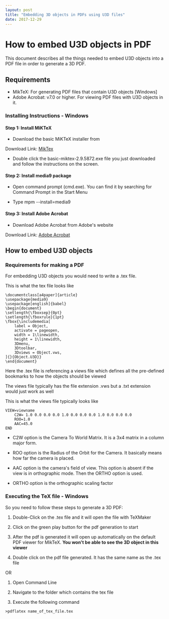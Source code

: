 ```yaml
---
layout: post
title: "Embedding 3D objects in PDFs using U3D files"
date: 2017-12-29
---
```

# How to embed U3D objects in PDF

This document describes all the things needed to embed U3D objects into a PDF file in order to generate a 3D PDF.

## Requirements

+ MikTeX: For generating PDF files that contain U3D objects [Windows]
+ Adobe Acrobat: v7.0 or higher. For viewing PDF files with U3D objects in it.

### Installing Instructions - Windows

#### Step 1: Install MiKTeX

+ Download the basic MiKTeX installer from 

Download Link: [MikTex](http://miktex.org/download)

+ Double click the basic-miktex-2.9.5872.exe file you just downloaded and follow the instructions on the screen.

#### Step 2: Install media9 package

+ Open command prompt (cmd.exe). You can find it by searching for Command Prompt in the Start Menu

+ Type mpm --install=media9

#### Step 3: Install Adobe Acrobat

+ Download Adobe Acrobat from Adobe's website

Download Link: [Adobe Acrobat](https://get.adobe.com/reader/)

## How to embed U3D objects

### Requirements for making a PDF

For embedding U3D objects you would need to write a .tex file.

This is what the tex file looks like

```
\documentclass[a4paper]{article}
\usepackage{media9}
\usepackage[english]{babel}
\begin{document}
\setlength{\fboxsep}{0pt}
\setlength{\fboxrule}{1pt}
\fbox{\includemedia[
	label = Object,
	activate = pageopen,
	width = 1\linewidth,
	height = 1\linewidth,
	3Dmenu,
	3Dtoolbar,
	3Dviews = Object.vws,
]{}{Object.U3D}}
\end{document}
```

Here the .tex file is referencing a views file which defines all the pre-defined bookmarks to how the objects should be viewed

The views file typically has the file extension .vws but a .txt extension would just work as well

This is what the views file typically looks like

```
VIEW=viewname
	C2W= 1.0 0.0 0.0 0.0 1.0 0.0 0.0 0.0 1.0 0.0 0.0 0.0
	ROO=1.0
	AAC=45.0 
END
```

+ C2W option is the Camera To World Matrix. It is a 3x4 matrix in a column major form.

+ ROO option is the Radius of the Orbit for the Camera. It basically means how far the camera is placed.

+ AAC option is the camera's field of view. This option is absent if the view is in orthographic mode. Then the ORTHO option is used.

+ ORTHO option is the orthographic scaling factor

### Executing the TeX file - Windows

So you need to follow these steps to generate a 3D PDF:

1. Double-Click on the .tex file and it will open the file with TeXMaker

2. Click on the green play button for the pdf generation to start

3. After the pdf is generated it will open up automatically on the default PDF viewer for MikTeX. **You won't be able to see the 3D object in this viewer**

4. Double click on the pdf file generated. It has the same name as the .tex file

OR

1. Open Command Line

2. Navigate to the folder which contains the tex file

3. Execute the following command

```
>pdflatex name_of_tex_file.tex

```
